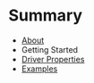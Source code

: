 # Summary

* [About](README.md)
* Getting Started
* [Driver Properties](DRIVER-PROPERTIES.md)
* [Examples](EXAMPLES.md)

